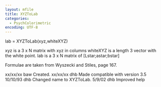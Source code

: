 ```yaml
---
layout: mfile
title: XYZToLab
categories:
  - PsychColorimetric
encoding: UTF-8
---
```


lab = XYZToLab(xyz,whiteXYZ)

xyz is a 3 x N matrix with xyz in columns
whiteXYZ is a length 3 vector with the white point.
lab is a 3 x N matrix of [Lstar;astar;bstar]

Formulae are taken from Wyszecki and Stiles, page 167.

xx/xx/xx    baw  Created.
xx/xx/xx    dhb  Made compatible with version 3.5
10/10/93    dhb  Changed name to XYZToLab.
5/9/02      dhb  Improved help